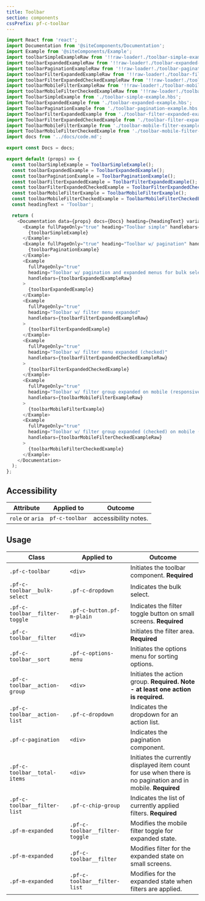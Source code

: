 ```yaml
---
title: Toolbar
section: components
cssPrefix: pf-c-toolbar
---
```


```js
import React from 'react';
import Documentation from '@siteComponents/Documentation';
import Example from '@siteComponents/Example';
import toolbarSimpleExampleRaw from '!!raw-loader!./toolbar-simple-example.hbs';
import toolbarExpandedExampleRaw from '!!raw-loader!./toolbar-expanded-example.hbs';
import toolbarPaginationExampleRaw from '!!raw-loader!./toolbar-pagination-example.hbs';
import toolbarFilterExpandedExampleRaw from '!!raw-loader!./toolbar-filter-expanded-example.hbs';
import toolbarFilterExpandedCheckedExampleRaw from '!!raw-loader!./toolbar-filter-expanded-checked-example.hbs';
import toolbarMobileFilterExampleRaw from '!!raw-loader!./toolbar-mobile-filter-example.hbs';
import toolbarMobileFilterCheckedExampleRaw from '!!raw-loader!./toolbar-mobile-filter-checked-example.hbs';
import ToolbarSimpleExample from './toolbar-simple-example.hbs';
import ToolbarExpandedExample from './toolbar-expanded-example.hbs';
import ToolbarPaginationExample from './toolbar-pagination-example.hbs';
import ToolbarFilterExpandedExample from './toolbar-filter-expanded-example.hbs';
import ToolbarFilterExpandedCheckedExample from './toolbar-filter-expanded-checked-example.hbs';
import ToolbarMobileFilterExample from './toolbar-mobile-filter-example.hbs';
import ToolbarMobileFilterCheckedExample from './toolbar-mobile-filter-checked-example.hbs';
import docs from '../docs/code.md';

export const Docs = docs;

export default (props) => {
  const toolbarSimpleExample = ToolbarSimpleExample();
  const toolbarExpandedExample = ToolbarExpandedExample();
  const toolbarPaginationExample = ToolbarPaginationExample();
  const toolbarFilterExpandedExample = ToolbarFilterExpandedExample();
  const toolbarFilterExpandedCheckedExample = ToolbarFilterExpandedCheckedExample();
  const toolbarMobileFilterExample = ToolbarMobileFilterExample();
  const toolbarMobileFilterCheckedExample = ToolbarMobileFilterCheckedExample();
  const headingText = 'Toolbar';

  return (
    <Documentation data={props} docs={Docs} heading={headingText} variablesRoot={variablesRoot}>
      <Example fullPageOnly="true" heading="Toolbar simple" handlebars={toolbarSimpleExampleRaw}>
        {toolbarSimpleExample}
      </Example>
      <Example fullPageOnly="true" heading="Toolbar w/ pagination" handlebars={toolbarPaginationExampleRaw}>
        {toolbarPaginationExample}
      </Example>
      <Example
        fullPageOnly="true"
        heading="Toolbar w/ pagination and expanded menus for bulk selector, sort, action menu, and pagination"
        handlebars={toolbarExpandedExampleRaw}
      >
        {toolbarExpandedExample}
      </Example>
      <Example
        fullPageOnly="true"
        heading="Toolbar w/ filter menu expanded"
        handlebars={toolbarFilterExpandedExampleRaw}
      >
        {toolbarFilterExpandedExample}
      </Example>
      <Example
        fullPageOnly="true"
        heading="Toolbar w/ filter menu expanded (checked)"
        handlebars={toolbarFilterExpandedCheckedExampleRaw}
      >
        {toolbarFilterExpandedCheckedExample}
      </Example>
      <Example
        fullPageOnly="true"
        heading="Toolbar w/ filter group expanded on mobile (responsive)"
        handlebars={toolbarMobileFilterExampleRaw}
      >
        {toolbarMobileFilterExample}
      </Example>
      <Example
        fullPageOnly="true"
        heading="Toolbar w/ filter group expanded (checked) on mobile (responsive)"
        handlebars={toolbarMobileFilterCheckedExampleRaw}
      >
        {toolbarMobileFilterCheckedExample}
      </Example>
    </Documentation>
  );
};
```

## Accessibility

| Attribute | Applied to | Outcome |
| -- | -- | -- |
| `role` or `aria` | `pf-c-toolbar` |  accessibility notes. |


## Usage

| Class | Applied to | Outcome |
| -- | -- | -- |
| `.pf-c-toolbar` | `<div>` |  Initiates the toolbar component. **Required** |
| `.pf-c-toolbar__bulk-select` | `.pf-c-dropdown` |  Indicates the bulk select. |
| `.pf-c-toolbar__filter-toggle` | `.pf-c-button.pf-m-plain` |  Indicates the filter toggle button on small screens. **Required** |
| `.pf-c-toolbar__filter` | `<div>` |  Initiates the filter area. **Required** |
| `.pf-c-toolbar__sort` | `.pf-c-options-menu` |  Initiates the options menu for sorting options. |
| `.pf-c-toolbar__action-group` | `<div>` |  Initiates the action group. **Required. Note - at least one action is required.**|
| `.pf-c-toolbar__action-list` | `.pf-c-dropdown` |  Indicates the dropdown for an action list. |
| `.pf-c-pagination` | `<div>` |  Indicates the pagination component. |
| `.pf-c-toolbar__total-items` | `<div>` |  Initiates the currently displayed item count for use when there is no pagination and in mobile. **Required** |
| `.pf-c-toolbar__filter-list` | `.pf-c-chip-group` | Indicates the list of currently applied filters. **Required**|
| `.pf-m-expanded` | `.pf-c-toolbar__filter-toggle` | Modifies the mobile filter toggle for expanded state.
| `.pf-m-expanded` | `.pf-c-toolbar__filter` | Modifies filter for the expanded state on small screens.
| `.pf-m-expanded` | `.pf-c-toolbar__filter-list` | Modifies for the expanded state when filters are applied.
